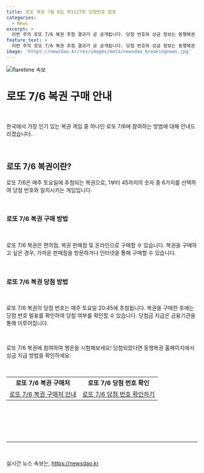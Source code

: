 ```yaml
---
title: 로또 복권 7월 6일 제1127회 당첨번호 발표
categories:
  - News
excerpt: >
  이번 주의 로또 7/6 복권 추첨 결과가 곧 공개됩니다. 당첨 번호와 상금 정보는 동행복권 홈페이지에서 확인하세요! (www.dhlottery.co.kr)
feature_text: >
  이번 주의 로또 7/6 복권 추첨 결과가 곧 공개됩니다. 당첨 번호와 상금 정보는 동행복권 홈페이지에서 확인하세요! (www.dhlottery.co.kr)
image: 'https://newsdao.kr/res/images/meta/newsdao_breakingnews.jpg'
---
```


<p><img src="https://newsdao.kr/res/images/meta/newsdao_breakingnews.jpg" alt="flaretime 속보" /></p>

<h1 data-ke-size="size26">로또 7/6 복권 구매 안내</h1>

<p data-ke-size="size16">&nbsp;</p>

<p>한국에서 가장 인기 있는 복권 게임 중 하나인 로또 7/6에 참여하는 방법에 대해 안내드리겠습니다.</p>

<p data-ke-size="size16">&nbsp;</p>

<h2 data-ke-size="size24">로또 7/6 복권이란?</h2>

<p>로또 7/6은 매주 토요일에 추첨되는 복권으로, 1부터 45까지의 숫자 중 6가지를 선택하여 당첨 번호와 일치시키는 게임입니다.</p>

<p data-ke-size="size16">&nbsp;</p>

<h3 data-ke-size="size22">로또 7/6 복권 구매 방법</h3>

<p data-ke-size="size16">&nbsp;</p>

<p>로또 7/6 복권은 편의점, 복권 판매점 및 온라인으로 구매할 수 있습니다. 복권을 구매하고 싶은 경우, 가까운 판매점을 방문하거나 인터넷을 통해 구매할 수 있습니다.</p>

<p data-ke-size="size16">&nbsp;</p>

<h3 data-ke-size="size22">로또 7/6 복권 당첨 방법</h3>

<p data-ke-size="size16">&nbsp;</p>

<p>로또 7/6 복권의 당첨 번호는 매주 토요일 20:45에 추첨됩니다. 복권을 구매한 후에는 당첨 번호 발표를 확인하여 당첨 여부를 확인할 수 있습니다. 당첨금 지급은 금융기관을 통해 이루어집니다.</p>

<p data-ke-size="size16">&nbsp;</p>

<p>로또 7/6 복권에 참여하여 행운을 시험해보세요! 당첨되었다면 동행복권 홈페이지에서 상금 지급 방법을 확인하세요. </p>

<p data-ke-size="size16">&nbsp;</p>

<table>
<tbody>
<tr>
<td style="text-align: center; height: 17px;"><b>로또 7/6 복권 구매처</b></td>
<td style="text-align: center; height: 17px;"><b>로또 7/6 당첨 번호 확인</b></td>
</tr>
<tr>
<td style="text-align: center; height: 17px;"><a href="https://www.dhlottery.co.kr/store.do">로또 7/6 복권 구매처 안내</a></td>
<td style="text-align: center; height: 17px;"><a href="https://www.dhlottery.co.kr/store.do">로또 7/6 당첨 번호 확인하기</a></td>
</tr>
</tbody>
</table>

<p data-ke-size="size16">&nbsp;</p>

<p data-ke-size="size16">&nbsp;</p>

<p data-ke-size="size16">&nbsp;</p>

<hr>

<p data-ke-size="size16">&nbsp;</p>
실시간 뉴스 속보는, <a href="https://newsdao.kr" rel="dofollow">https://newsdao.kr</a>



